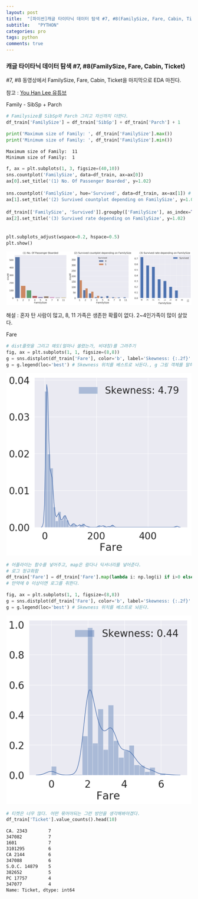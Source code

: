 ```yaml
---
layout: post
title:  "[파이썬]캐글 타이타닉 데이터 탐색 #7, #8(FamilySize, Fare, Cabin, Ticket)"
subtitle:   "PYTHON"
categories: pro
tags: python
comments: true
---
```


### 캐글 타이타닉 데이터 탐색 #7, #8(FamilySize, Fare, Cabin, Ticket)
#7, #8 동영상에서 FamilySize, Fare, Cabin, Ticket을 마지막으로 EDA 마친다.

참고 : [You Han Lee 유튜브](https://www.youtube.com/watch?v=TjcAtKuzVrg)



Family - SibSp + Parch


```python
# Familysize를 SibSp와 Parch 그리고 자신까지 더한다.
df_train['FamilySize'] = df_train['SibSp'] + df_train['Parch'] + 1
```


```python
print('Maximum size of Family: ', df_train['FamilySize'].max())
print('Minimum size of Family: ', df_train['FamilySize'].min())
```

    Maximum size of Family:  11
    Minimum size of Family:  1



```python
f, ax = plt.subplots(1, 3, figsize=(40,10))
sns.countplot('FamilySize', data=df_train, ax=ax[0])
ax[0].set_title('(1) No. Of Passenger Boarded', y=1.02)

sns.countplot('FamilySize', hue='Survived', data=df_train, ax=ax[1]) # hue로 색깔로 Survived 나눔
ax[1].set_title('(2) Survived countplot depending on FamilySize', y=1.02)

df_train[['FamilySize', 'Survived']].groupby(['FamilySize'], as_index=True).mean().sort_values(by='Survived', ascending=False).plot.bar(ax=ax[2])
ax[2].set_title('(3) Survived rate depending on FamilySize', y=1.02)
          
          
plt.subplots_adjust(wspace=0.2, hspace=0.5)
plt.show()
```


![png](/assets/img/post_img/My_first_data_analysis_for_titanic_files/My_first_data_analysis_for_titanic_52_0.png)


해설 : 혼자 탄 사람이 많고, 8, 11 가족은 생존한 확률이 없다. 2~4인가족이 많이 살았다.

Fare


```python
# dist플랏을 그리고 왜도(얼마나 쏠렸는가, 비대칭)를 그려주기
fig, ax = plt.subplots(1, 1, figsize=(8,8))
g = sns.distplot(df_train['Fare'], color='b', label='Skewness: {:.2f}'.format(df_train['Fare'].skew()), ax=ax)
g = g.legend(loc='best') # Skewness 위치를 베스트로 놔둔다., g 그림 객체를 말하는거임
```


![png](/assets/img/post_img/My_first_data_analysis_for_titanic_files/My_first_data_analysis_for_titanic_55_0.png)



```python
# 어플라이는 함수를 넣어주고, map은 람다나 딕셔너리를 넣어준다.
# 로그 정규화함
df_train['Fare'] = df_train['Fare'].map(lambda i: np.log(i) if i>0 else 0)
# 만약에 0 이상이면 로그를 취한다.
```


```python
fig, ax = plt.subplots(1, 1, figsize=(8,8))
g = sns.distplot(df_train['Fare'], color='b', label='Skewness: {:.2f}'.format(df_train['Fare'].skew()), ax=ax)
g = g.legend(loc='best') # Skewness 위치를 베스트로 놔둔다.
```


![png](/assets/img/post_img/My_first_data_analysis_for_titanic_files/My_first_data_analysis_for_titanic_57_0.png)



```python
# 티켓은 너무 많다. 어떤 묶어야되는 그런 방안을 생각해봐야겠다.
df_train['Ticket'].value_counts().head(10)
```




    CA. 2343        7
    347082          7
    1601            7
    3101295         6
    CA 2144         6
    347088          6
    S.O.C. 14879    5
    382652          5
    PC 17757        4
    347077          4
    Name: Ticket, dtype: int64


